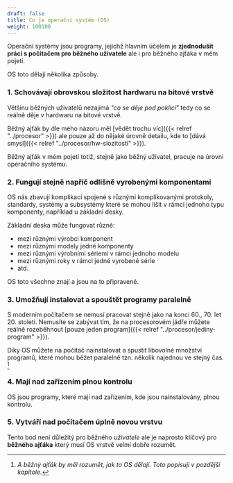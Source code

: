 ```yaml
---
draft: false
title: Co je operační systém (OS)
weight: 100100
---
```


Operační systémy jsou programy, jejichž hlavním účelem je **zjednodušit práci s počítačem pro běžného uživatele** ale i pro běžného ajťáka v mém pojetí.

OS toto dělají několika způsoby.

### 1. Schovávají obrovskou složitost hardwaru na bitové vrstvě

Většinu běžných uživatelů nezajímá *"co se děje pod poklicí"* tedy co se reálně děje v hardwaru na bitové vrstvě.

Běžný ajťák by dle mého názoru měl [vědět trochu víc]({{< relref "../procesor" >}}) ale pouze až do nějaké úrovně detailu, kde to [dává smysl]({{< relref "../procesor/hw-slozitosti" >}}).

Běžný ajťák v mém pojetí totiž, stejně jako běžný uživatel, pracuje na úrovni operačního systému.

### 2. Fungují stejně napříč odlišně vyrobenými komponentami

OS nás zbavují komplikací spojené s různými komplikovanými protokoly, standardy, systémy a subsystémy které se mohou lišit v rámci jednoho typu komponenty, například u základní desky.

Základní deska může fungovat různě:

- mezi různými výrobci komponent
- mezi různými modely jedné komponenty
- mezi různými výrobními sériemi v rámci jednoho modelu
- mezi různými roky v rámci jedné vyrobené série
- atd.

OS toto všechno znají a jsou na to připravené.

### 3. Umožňují instalovat a spouštět programy paralelně

S moderním počítačem se nemusí pracovat stejně jako na konci 60., 70. let 20. století. Nemusíte se zabývat tím, že na procesorovém jádře můžete reálně rozeběhnout [pouze jeden program]({{< relref "../procesor/jediny-program"  >}}).

Díky OS můžete na počítač nainstalovat a spustit libovolné množství programů, které mohou běžet paralelně tzn. několik najednou ve stejný čas. [^m]

### 4. Mají nad zařízením plnou kontrolu

OS jsou programy, které mají nad zařízením, kde jsou nainstalovány, plnou kontrolu.

### 5. Vytváří nad počítačem úplně novou vrstvu

Tento bod není důležitý pro běžného *uživatele* ale je naprosto klíčový pro **běžného ajťáka** který musí OS vrstvě velmi dobře rozumět.

[^m]: *A běžný ajťák by měl rozumět, jak to OS dělají. Toto popisuji v pozdější kapitole.*